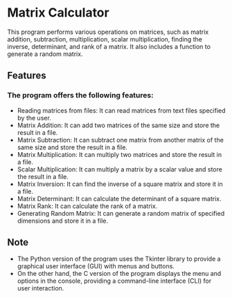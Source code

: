 # Matrix Calculator
This program performs various operations on matrices, such as matrix addition, subtraction, multiplication, scalar multiplication, finding the inverse, determinant, and rank of a matrix. It also includes a function to generate a random matrix.

## Features
### The program offers the following features:
  - Reading matrices from files: It can read matrices from text files specified by the user.
  - Matrix Addition: It can add two matrices of the same size and store the result in a file.
  - Matrix Subtraction: It can subtract one matrix from another matrix of the same size and store the result in a file.
  - Matrix Multiplication: It can multiply two matrices and store the result in a file.
  - Scalar Multiplication: It can multiply a matrix by a scalar value and store the result in a file.
  - Matrix Inversion: It can find the inverse of a square matrix and store it in a file.
  - Matrix Determinant: It can calculate the determinant of a square matrix.
  - Matrix Rank: It can calculate the rank of a matrix.
  - Generating Random Matrix: It can generate a random matrix of specified dimensions and store it in a file.

## Note
  - The Python version of the program uses the Tkinter library to provide a graphical user interface (GUI) with menus and buttons.
  - On the other hand, the C version of the program displays the menu and options in the console, providing a command-line interface (CLI) for user interaction.
